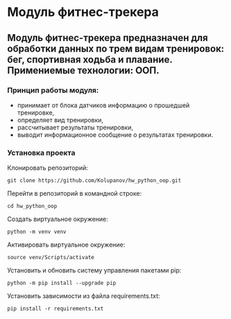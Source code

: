 # Модуль фитнес-трекера
## Модуль фитнес-трекера предназначен для обработки данных по трем видам тренировок: бег, спортивная ходьба и плавание. Примениемые технологии: ООП.

### Принцип работы модуля:
* принимает от блока датчиков информацию о прошедшей тренировке,
* определяет вид тренировки,
* рассчитывает результаты тренировки,
* выводит информационное сообщение о результатах тренировки.

### Установка проекта

Клонировать репозиторий:

```
git clone https://github.com/Kolupanov/hw_python_oop.git
```

Перейти в репозиторий в командной строке:

```
cd hw_python_oop
```

Cоздать виртуальное окружение:

```
python -m venv venv
```

Активировать виртуальное окружение:

```
source venv/Scripts/activate
```

Установить и обновить систему управления пакетами pip:

```
python -m pip install --upgrade pip
```

Установить зависимости из файла requirements.txt:

```
pip install -r requirements.txt
```
